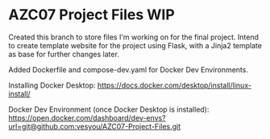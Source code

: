 # AZC07 Project Files WIP

Created this branch to store files I'm working on for the final project.
Intend to create template website for the project using Flask, with a Jinja2 template as base for further changes later.

Added Dockerfile and compose-dev.yaml for Docker Dev Environments.

Installing Docker Desktop: https://docs.docker.com/desktop/install/linux-install/

Docker Dev Environment (once Docker Desktop is installed): https://open.docker.com/dashboard/dev-envs?url=git@github.com:vesyou/AZC07-Project-Files.git




